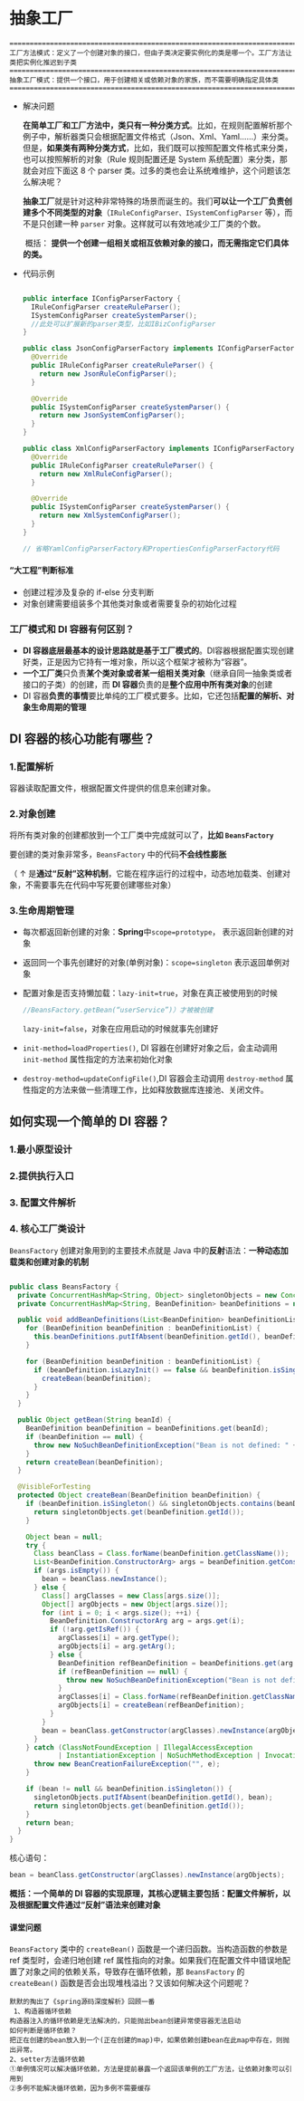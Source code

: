 # 抽象工厂

```
=====================================================================================
工厂方法模式：定义了一个创建对象的接口，但由子类决定要实例化的类是哪一个。工厂方法让类把实例化推迟到子类
=====================================================================================
抽象工厂模式：提供一个接口，用于创建相关或依赖对象的家族，而不需要明确指定具体类
=====================================================================================
```

- 解决问题

  ​	**在简单工厂和工厂方法中，类只有一种分类方式**。比如，在规则配置解析那个例子中，解析器类只会根据配置文件格式（Json、Xml、Yaml……）来分类。但是，**如果类有两种分类方式**，比如，我们既可以按照配置文件格式来分类，也可以按照解析的对象（Rule 规则配置还是 System 系统配置）来分类，那就会对应下面这 8 个 parser 类。过多的类也会让系统难维护，这个问题该怎么解决呢？

  ​	**抽象工厂**就是针对这种非常特殊的场景而诞生的。我们**可以让一个工厂负责创建多个不同类型的对象**（`IRuleConfigParser、ISystemConfigParser` 等），而不是只创建一种 `parser` 对象。这样就可以有效地减少工厂类的个数。

  ​	概括： **提供一个创建一组相关或相互依赖对象的接口，而无需指定它们具体的类。**

- 代码示例

  ```java
  
  public interface IConfigParserFactory {
    IRuleConfigParser createRuleParser();
    ISystemConfigParser createSystemParser();
    //此处可以扩展新的parser类型，比如IBizConfigParser
  }
  
  public class JsonConfigParserFactory implements IConfigParserFactory {
    @Override
    public IRuleConfigParser createRuleParser() {
      return new JsonRuleConfigParser();
    }
  
    @Override
    public ISystemConfigParser createSystemParser() {
      return new JsonSystemConfigParser();
    }
  }
  
  public class XmlConfigParserFactory implements IConfigParserFactory {
    @Override
    public IRuleConfigParser createRuleParser() {
      return new XmlRuleConfigParser();
    }
  
    @Override
    public ISystemConfigParser createSystemParser() {
      return new XmlSystemConfigParser();
    }
  }
  
  // 省略YamlConfigParserFactory和PropertiesConfigParserFactory代码
  ```



#### “大工程”判断标准

- 创建过程涉及复杂的 if-else 分支判断
- 对象创建需要组装多个其他类对象或者需要复杂的初始化过程



### 工厂模式和 DI 容器有何区别？

- **DI 容器底层最基本的设计思路就是基于工厂模式的**。DI容器根据配置实现创建好类，正是因为它持有一堆对象，所以这个框架才被称为“容器”。
- **一个工厂类**只负责**某个类对象或者某一组相关类对象**（继承自同一抽象类或者接口的子类）的创建，而 **DI 容器**负责的是**整个应用中所有类对象**的创建
- DI 容器**负责的事情**要比单纯的工厂模式要多。比如，它还包括**配置的解析、对象生命周期的管理**



## DI 容器的核心功能有哪些？

### 1.配置解析

容器读取配置文件，根据配置文件提供的信息来创建对象。

### 2.对象创建

将所有类对象的创建都放到一个工厂类中完成就可以了，**比如 `BeansFactory`**

要创建的类对象非常多，`BeansFactory` 中的代码**不会线性膨胀**

（  ↑ 是**通过“反射”这种机制**，它能在程序运行的过程中，动态地加载类、创建对象，不需要事先在代码中写死要创建哪些对象）

### 3.生命周期管理

- 每次都返回新创建的对象：**Spring**中`scope=prototype`， 表示返回新创建的对象

- 返回同一个事先创建好的对象(单例对象)：`scope=singleton` 表示返回单例对象

- 配置对象是否支持懒加载：`lazy-init=true`，对象在真正被使用到的时候

  ```java
  //BeansFactory.getBean(“userService”)）才被被创建
  ```

  ​					      `lazy-init=false`，对象在应用启动的时候就事先创建好

- `init-method=loadProperties()`, DI 容器在创建好对象之后，会主动调用 `init-method` 属性指定的方法来初始化对象

- `destroy-method=updateConfigFile()`,DI 容器会主动调用 `destroy-method` 属性指定的方法来做一些清理工作，比如释放数据库连接池、关闭文件。



## 如何实现一个简单的 DI 容器？

### 1.最小原型设计



### 2.提供执行入口



### 3. 配置文件解析



### 4. 核心工厂类设计

`BeansFactory` 创建对象用到的主要技术点就是 Java 中的**反射**语法：**一种动态加载类和创建对象的机制**

```java

public class BeansFactory {
  private ConcurrentHashMap<String, Object> singletonObjects = new ConcurrentHashMap<>();
  private ConcurrentHashMap<String, BeanDefinition> beanDefinitions = new ConcurrentHashMap<>();

  public void addBeanDefinitions(List<BeanDefinition> beanDefinitionList) {
    for (BeanDefinition beanDefinition : beanDefinitionList) {
      this.beanDefinitions.putIfAbsent(beanDefinition.getId(), beanDefinition);
    }

    for (BeanDefinition beanDefinition : beanDefinitionList) {
      if (beanDefinition.isLazyInit() == false && beanDefinition.isSingleton()) {
        createBean(beanDefinition);
      }
    }
  }

  public Object getBean(String beanId) {
    BeanDefinition beanDefinition = beanDefinitions.get(beanId);
    if (beanDefinition == null) {
      throw new NoSuchBeanDefinitionException("Bean is not defined: " + beanId);
    }
    return createBean(beanDefinition);
  }

  @VisibleForTesting
  protected Object createBean(BeanDefinition beanDefinition) {
    if (beanDefinition.isSingleton() && singletonObjects.contains(beanDefinition.getId())) {
      return singletonObjects.get(beanDefinition.getId());
    }

    Object bean = null;
    try {
      Class beanClass = Class.forName(beanDefinition.getClassName());
      List<BeanDefinition.ConstructorArg> args = beanDefinition.getConstructorArgs();
      if (args.isEmpty()) {
        bean = beanClass.newInstance();
      } else {
        Class[] argClasses = new Class[args.size()];
        Object[] argObjects = new Object[args.size()];
        for (int i = 0; i < args.size(); ++i) {
          BeanDefinition.ConstructorArg arg = args.get(i);
          if (!arg.getIsRef()) {
            argClasses[i] = arg.getType();
            argObjects[i] = arg.getArg();
          } else {
            BeanDefinition refBeanDefinition = beanDefinitions.get(arg.getArg());
            if (refBeanDefinition == null) {
              throw new NoSuchBeanDefinitionException("Bean is not defined: " + arg.getArg());
            }
            argClasses[i] = Class.forName(refBeanDefinition.getClassName());
            argObjects[i] = createBean(refBeanDefinition);
          }
        }
        bean = beanClass.getConstructor(argClasses).newInstance(argObjects);
      }
    } catch (ClassNotFoundException | IllegalAccessException
            | InstantiationException | NoSuchMethodException | InvocationTargetException e) {
      throw new BeanCreationFailureException("", e);
    }

    if (bean != null && beanDefinition.isSingleton()) {
      singletonObjects.putIfAbsent(beanDefinition.getId(), bean);
      return singletonObjects.get(beanDefinition.getId());
    }
    return bean;
  }
}
```

核心语句：

```java
bean = beanClass.getConstructor(argClasses).newInstance(argObjects);
```



**概括：一个简单的 DI 容器的实现原理，其核心逻辑主要包括：配置文件解析，以及根据配置文件通过“反射”语法来创建对象**



#### 课堂问题

`BeansFactory` 类中的 `createBean()` 函数是一个递归函数。当构造函数的参数是 ref 类型时，会递归地创建 ref 属性指向的对象。如果我们在配置文件中错误地配置了对象之间的依赖关系，导致存在循环依赖，那 `BeansFactory` 的 `createBean()` 函数是否会出现堆栈溢出？又该如何解决这个问题呢？

```
默默的掏出了《spring源码深度解析》回顾一番
 1、构造器循环依赖
构造器注入的循环依赖是无法解决的，只能抛出bean创建异常使容器无法启动
如何判断是循环依赖？
把正在创建的bean放入到一个(正在创建的map)中，如果依赖创建bean在此map中存在，则抛出异常。
2、setter方法循环依赖
①单例情况可以解决循环依赖，方法是提前暴露一个返回该单例的工厂方法，让依赖对象可以引用到
②多例不能解决循环依赖，因为多例不需要缓存
```



